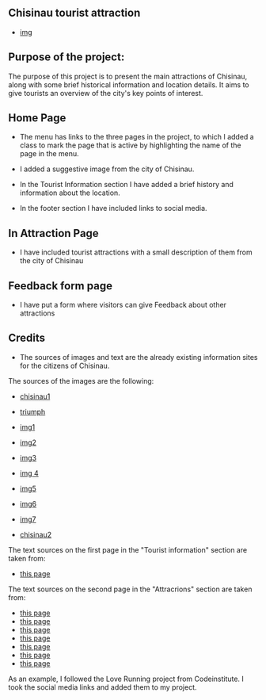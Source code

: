 ## Chisinau tourist attraction

 - [img](/read-me-images/Screenshot%202023-04-12-100903.jpg)

## Purpose of the project:

 The purpose of this project is to present the main attractions of Chisinau, along with some brief historical information and location details. It aims to give tourists an overview of the city's key points of interest.

## Home Page

 - The menu has links to the three pages in the project, to which I added a class to mark the page that is active by highlighting the name of the page in the menu.
 
 - I added a suggestive image from the city of Chisinau.

 - In the Tourist Information section I have added a brief history and information about the location.

 - In the footer section I have included links to social media.

## In Attraction Page

 - I have included tourist attractions with a small description of them from the city of Chisinau

## Feedback form page

 - I have put a form where visitors can give Feedback about other attractions

## Credits
  - The sources of images and text are the already existing information sites for the citizens of Chisinau.

  The sources of the images are the following:
  - [chisinau1](https://www.aviontourism.com/en/destinations/chisinau-469)

  - [triumph](https://adventuresoflilnicki.com/moldova-travel-guide/)

  - [img1](https://cityseeker.com/de/chisinau/1207019-valea-morilor-park)

  - [img2](https://photos.wikimapia.org/p/00/00/65/67/36_big.jpg)

  - [img3](https://upload.wikimedia.org/wikipedia/commons/0/07/Monumentul_lui_%C8%98tefan_cel_Mare_%C8%99i_Sf%C3%A2nt_din_Chi%C8%99in%C4%83u_14_-_March_-_2020_18.13.10_74.jpg)

  - [img 4](https://www.tripadvisor.de/Attraction_Review-g294456-d4324605-Reviews-Dendrarium_Park-Chisinau_Chisinau_District.html#/media-atf/4324605/155369463:p/?albumid=-160&type=0&category=-160)

  - [img5](https://de.wikipedia.org/wiki/Datei:%D0%A1%D0%BE%D0%B1%D0%BE%D1%80_%D0%A0%D0%BE%D0%B6%D0%B4%D0%B5%D1%81%D1%82%D0%B2%D0%B0_%D0%A5%D1%80%D0%B8%D1%81%D1%82%D0%BE%D0%B2%D0%B0,_%D0%9A%D0%B8%D1%88%D0%B8%D0%BD%D0%B5%D0%B2,_%D0%A0%D0%B5%D1%81%D0%BF%D1%83%D0%B1%D0%BB%D0%B8%D0%BA%D0%B0_%D0%9C%D0%BE%D0%BB%D0%B4%D0%BE%D0%B2%D0%B0_Catedrala_Na%C8%99terea_Domnului,_Chisinau,_Republica_Modova_Cathedral_of_Christ%27s_Navity,_Chisinau,_Republic_of_Moldova_%2851050512547%29.jpg)

  - [img6](https://i.simpalsmedia.com/afisha.md/places/750x350/479f6d7dfcf48a60d9f9e80db7c0a098.jpg)

  - [img7](https://locals.md/2017/istoricheskaya-spravka-park-la-izvor/)

  - [chisinau2](https://img.itinari.com/page/content/original/e15c371d-09d1-4dd1-8b60-7924051b731d-istock-1096433020.jpg?ch=DPR&dpr=1.25&w=994&s=38cf794f3113a9f23b826d6af2d13ae4)
                
 
 The text sources on the first page in the "Tourist information" section are taken from:
 - [this page](https://accesimobil.md/blog/chisinau-curiozitati)

 The text sources on the second page in the "Attracrions" section are taken from:
  - [this page](https://visit.chisinau.md/en/obiective_turistice/parcul-valea-morilor/)
  - [this page](https://www.atlasobscura.com/places/chisinau-state-circus)
  - [this page](https://www.gpsmycity.com/attractions/stefan-the-great-monument-7679.html)
  - [this page](https://www.itinari.com/en/dendrarium-park-the-most-stunning-roses-of-chisinau-f6ld)
  - [this page](https://en.wikipedia.org/wiki/Nativity_Cathedral,_Chi%C8%99in%C4%83u#See_also)
  - [this page](https://museu.ms/museum/details/16098/national-museum-of-history-of-moldova)
  - [this page](https://icopil.md/altele/parcul-la-izvor/)

As an example, I followed the Love Running project from Codeinstitute. I took the social media links and added them to my project.